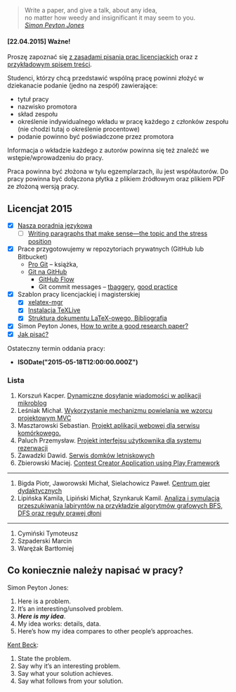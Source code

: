 > Write a paper, and give a talk, about any idea,<br>
> no matter how weedy and insignificant it may seem to you.<br>
> [*Simon Peyton Jones*](http://research.microsoft.com/en-us/um/people/simonpj/papers/giving-a-talk/writing-a-paper-slides.pdf)

#### [22.04.2015] Ważne!

Proszę zapoznać się [z zasadami pisania prac licencjackich](https://inf.ug.edu.pl/informacja-dla-studentow-iii-roku-2014) oraz z [przykładowym spisem treści](TOC.md).

Studenci, którzy chcą przedstawić wspólną pracę powinni złożyć w dziekanacie
podanie (jedno na zespół) zawierające:

* tytuł pracy
* nazwisko promotora
* skład zespołu
* określenie indywidualnego wkładu w pracę każdego z członków zespołu
  (nie chodzi tutaj o określenie procentowe)
* podanie powinno być poświadczone przez promotora

Informacja o wkładzie każdego z autorów powinna się też znaleźć
we wstępie/wprowadzeniu do pracy.

Praca powinna być złożona w tylu egzemplarzach, ilu jest współautorów.
Do pracy powinna być dołączona płytka z plikiem źródłowym
oraz plikiem PDF ze złożoną wersją pracy.


## Licencjat 2015

- [x] [Nasza poradnia językowa](https://github.com/seminarium/web-applications#nasza-poradnia-językowa)
  - [ ] [Writing paragraphs that make sense—the topic and the stress position](http://serialmentor.com/blog/2013/9/26/writing-paragraphs-that-make-sensethe-topic-and-the-stress-position)
- [x] Prace przygotowujemy w repozytoriach prywatnych (GitHub lub Bitbucket)
  - [Pro Git](http://git-scm.com/book/en/v2) – książka,
  - [Git na GitHub](https://help.github.com)
    * [GitHub Flow](https://help.github.com/articles/github-flow-in-the-browser/)
    * Git commit messages – [tbaggery](http://tbaggery.com/2008/04/19/a-note-about-git-commit-messages.html),
      [good practice](https://wiki.openstack.org/wiki/GitCommitMessages)
- [x] Szablon pracy licencjackiej i magisterskiej
  - [x] [xelatex-mgr](https://github.com/wbzyl/xelatex-mgr)
  - [x] [Instalacja TeXLive](http://wbzyl.inf.ug.edu.pl/sp/texlive)
  - [x] [Struktura dokumentu LaTeX-owego, Bibliografia](http://wbzyl.inf.ug.edu.pl/sp/latex)
- [x] Simon Peyton Jones,
    [How to write a good research paper?](http://research.microsoft.com/en-us/um/people/simonpj/papers/giving-a-talk/writing-a-paper-slides.pdf)
- [x] [Jak pisać?](http://wbzyl.inf.ug.edu.pl/seminarium/info/jak-pisac)

Ostateczny termin oddania pracy:

* **ISODate("2015-05-18T12:00:00.000Z")**


### Lista

1. Korszuń Kacper.
   [Dynamiczne dosyłanie wiadomości w aplikacji mikroblog](https://bitbucket.org/kacperkorszun/praca-licencjat)
1. Leśniak Michał.
   [Wykorzystanie mechanizmu powielania we wzorcu projektowym MVC](https://github.com/mlesniak91/praca_licencjacka)
1. Masztarowski Sebastian.
   [Projekt aplikacji webowej dla serwisu komórkowego.](https://bitbucket.org/typowyseba/praca-dyplomowa)
1. Paluch Przemysław.
   [Projekt interfejsu użytkownika dla systemu rezerwacji](https://bitbucket.org/Zhukovo/praca_licencjacka)
1. Zawadzki Dawid.
   [Serwis domków letniskowych](https://bitbucket.org/jason7/praca_licencjacka)
1. Zbierowski Maciej.
   [Contest Creator Application using Play Framework](https://bitbucket.org/MaciejZbierowski/contestcreator)

----

1. Bigda Piotr, Jaworowski Michał, Sielachowicz Paweł.
   [Centrum gier dydaktycznych](https://bitbucket.org/CoJaTutajRobie/praca-licencjacka)
1. Lipińska Kamila, Lipiński Michał, Szynkaruk Kamil.
   [Analiza i symulacja przeszukiwania labiryntów na przykładzie algorytmów grafowych BFS, DFS oraz reguły prawej dłoni](https://github.com/wielebny90/labalg)

----

1. Cymiński Tymoteusz
1. Szpaderski Marcin
1. Warężak Bartłomiej



## Co koniecznie należy napisać w pracy?

Simon Peyton Jones:

1. Here is a problem.
1. It’s an interesting/unsolved problem.
1. ***Here is my idea***.
1. My idea works: details, data.
1. Here’s how my idea compares to other people’s approaches.

[Kent Beck](http://www.threeriversinstitute.org/blog/):

1. State the problem.
1. Say why it’s an interesting problem.
1. Say what your solution achieves.
1. Say what follows from your solution.

<!--
### Frameworki, bazy danych, …

* [Meteor](https://www.meteor.com)
* [BEM](https://en.bem.info):
  - [How we built the new BBC Homepage](http://www.bbc.co.uk/blogs/internet/entries/47a96d23-ae04-444e-808f-678e6809765d)
* [MongoDB University](https://university.mongodb.com)
* [Elasticsearch](http://git-scm.com/book/en/v2)
-->
